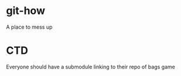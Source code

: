 # git-how
A place to mess up 


# CTD

Everyone should have a submodule linking to their repo of bags game
